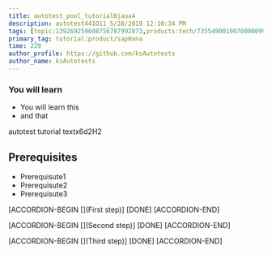 ```yaml
---
title: autotest_pool_tutorial0jaua4
description: autotest441O11_5/28/2019 12:10:34 PM
tags: [topic:139269250608756787992873,products:tech/73554900100700000996,tutorial:experience/advanced]
primary_tag: tutorial:product/sapHana
time: 229
author_profile: https://github.com/ksAutotests
author_name: ksAutotests
---
```

### You will learn
- You will learn this
- and that

autotest tutorial textx6d2H2

## Prerequisites
- Prerequisute1
- Prerequisute2
- Prerequisute3

[ACCORDION-BEGIN [](First step)]
[DONE]
[ACCORDION-END]

[ACCORDION-BEGIN [](Second step)]
[DONE]
[ACCORDION-END]

[ACCORDION-BEGIN [](Third step)]
[DONE]
[ACCORDION-END]

